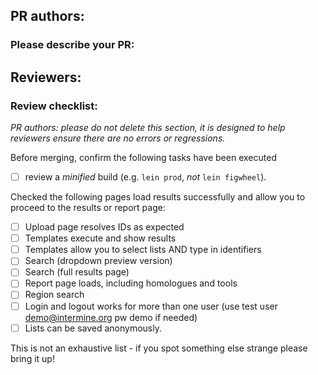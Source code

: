 ## PR authors: 
### Please describe your PR:

## Reviewers:
### Review checklist: 
_PR authors: please do not delete this section, it is designed to help reviewers ensure there are no errors or regressions._

 Before merging, confirm the following tasks have been executed

- [ ] review a _minified_ build (e.g. `lein prod`, _not_ `lein figwheel`). 

Checked the following pages load results successfully and allow you to proceed to the results or report page:
- [ ] Upload page resolves IDs as expected
- [ ] Templates execute and show results
- [ ] Templates allow you to select lists AND type in identifiers
- [ ] Search (dropdown preview version)
- [ ] Search (full results page)
- [ ] Report page loads, including homologues and tools
- [ ] Region search
- [ ] Login and logout works for more than one user (use test user demo@intermine.org pw demo if needed)
- [ ] Lists can be saved anonymously. 

This is not an exhaustive list - if you spot something else strange please bring it up!
